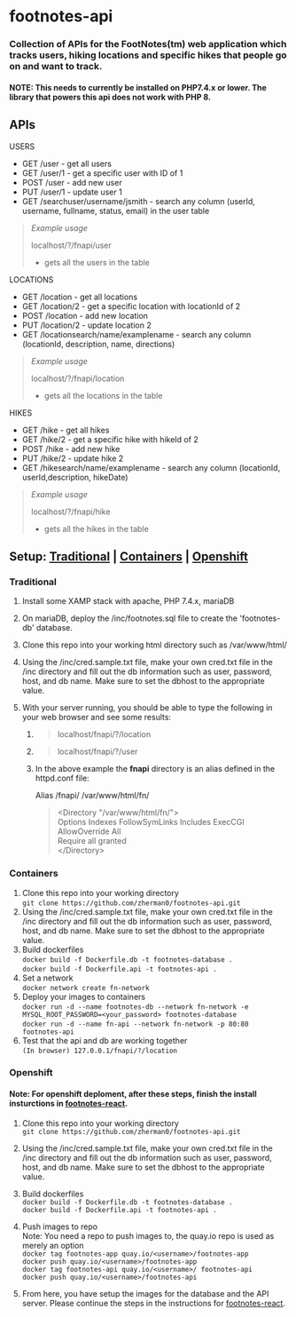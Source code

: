 # footnotes-api

### Collection of APIs for the FootNotes(tm) web application which tracks users, hiking locations and specific hikes that people go on and want to track.

#### **NOTE:** This needs to currently be installed on PHP7.4.x or lower. The library that powers this api does not work with PHP 8.

## APIs

USERS

- GET /user - get all users
- GET /user/1 - get a specific user with ID of 1
- POST /user - add new user
- PUT /user/1 - update user 1
- GET /searchuser/username/jsmith - search any column (userId, username, fullname, status, email) in the user table

> _Example usage_
>
> localhost/?/fnapi/user
>
> - gets all the users in the table

LOCATIONS

- GET /location - get all locations
- GET /location/2 - get a specific location with locationId of 2
- POST /location - add new location
- PUT /location/2 - update location 2
- GET /locationsearch/name/examplename - search any column (locationId, description, name, directions)

> _Example usage_
>
> localhost/?/fnapi/location
>
> - gets all the locations in the table

HIKES

- GET /hike - get all hikes
- GET /hike/2 - get a specific hike with hikeId of 2
- POST /hike - add new hike
- PUT /hike/2 - update hike 2
- GET /hikesearch/name/examplename - search any column (locationId, userId,description, hikeDate)

> _Example usage_
>
> localhost/?/fnapi/hike
>
> - gets all the hikes in the table

## Setup: [Traditional](#traditional) | [Containers](#containers) | [Openshift](#openshift)

### Traditional

1. Install some XAMP stack with apache, PHP 7.4.x, mariaDB
2. On mariaDB, deploy the /inc/footnotes.sql file to create the 'footnotes-db' database.
3. Clone this repo into your working html directory such as /var/www/html/
4. Using the /inc/cred.sample.txt file, make your own cred.txt file in the /inc directory and fill out the db information such as user, password, host, and db name. Make sure to set the dbhost to the appropriate value.
5. With your server running, you should be able to type the following in your web browser and see some results:

   1. > localhost/fnapi/?/location

   2. > localhost/fnapi/?/user
   3. In the above example the **fnapi** directory is an alias defined in the httpd.conf file:

      Alias /fnapi/ /var/www/html/fn/

      > <Directory "/var/www/html/fn/"><br/>
      > Options Indexes FollowSymLinks Includes ExecCGI<br/>
      > AllowOverride All<br/>
      > Require all granted<br/>
      > <\/Directory>

### Containers

1. Clone this repo into your working directory<br/>
   `git clone https://github.com/zherman0/footnotes-api.git`
2. Using the /inc/cred.sample.txt file, make your own cred.txt file in the /inc directory and fill out the db information such as user, password, host, and db name. Make sure to set the dbhost to the appropriate value.
3. Build dockerfiles<br/>
   `docker build -f Dockerfile.db -t footnotes-database .`<br/>
   `docker build -f Dockerfile.api -t footnotes-api .`
4. Set a network<br/>
   `docker network create fn-network`
5. Deploy your images to containers<br/>
   `docker run -d --name footnotes-db --network fn-network -e MYSQL_ROOT_PASSWORD=<your_password> footnotes-database`<br/>
   `docker run -d --name fn-api --network fn-network -p 80:80 footnotes-api`
6. Test that the api and db are working together<br/>
   `(In browser) 127.0.0.1/fnapi/?/location`

### Openshift

#### Note: For openshift deploment, after these steps, finish the install insturctions in [footnotes-react](http://github.com/zherman/footnotes-react).

1. Clone this repo into your working directory<br/>
   `git clone https://github.com/zherman0/footnotes-api.git`
2. Using the /inc/cred.sample.txt file, make your own cred.txt file in the /inc directory and fill out the db information such as user, password, host, and db name. Make sure to set the dbhost to the appropriate value.
3. Build dockerfiles<br/>
   `docker build -f Dockerfile.db -t footnotes-database .`<br/>
   `docker build -f Dockerfile.api -t footnotes-api .`<br/>
4. Push images to repo<br/>
   Note: You need a repo to push images to, the quay.io repo is used as merely an option<br/>
   `docker tag footnotes-app quay.io/<username>/footnotes-app`<br/>
   `docker push quay.io/<username>/footnotes-app`<br/>
   `docker tag footnotes-api quay.io/<username>/ footnotes-api`<br/>
   `docker push quay.io/<username>/footnotes-api`<br/>

5. From here, you have setup the images for the database and the API server. Please continue the steps in the instructions for [footnotes-react](http://github.com/zherman/footnotes-react).
